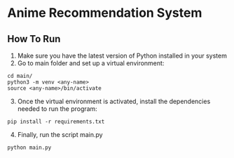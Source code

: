 # Anime Recommendation System

## How To Run
1. Make sure you have the latest version of Python installed in your system
2. Go to main folder and set up a virtual environment:
```shell
cd main/
python3 -m venv <any-name>
source <any-name>/bin/activate
```
3. Once the virtual environment is activated, install the dependencies needed to run the program:
```shell
pip install -r requirements.txt
```
4. Finally, run the script main.py
```shell
python main.py
```
 
